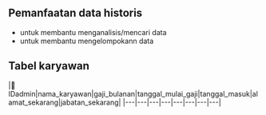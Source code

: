 ## Pemanfaatan data historis
- untuk membantu menganalisis/mencari data
- untuk membantu mengelompokann data

## Tabel karyawan
|🔑IDadmin|nama_karyawan|gaji_bulanan|tanggal_mulai_gaji|tanggal_masuk|alamat_sekarang|jabatan_sekarang|
|---|---|---|---|---|---|---|---|
